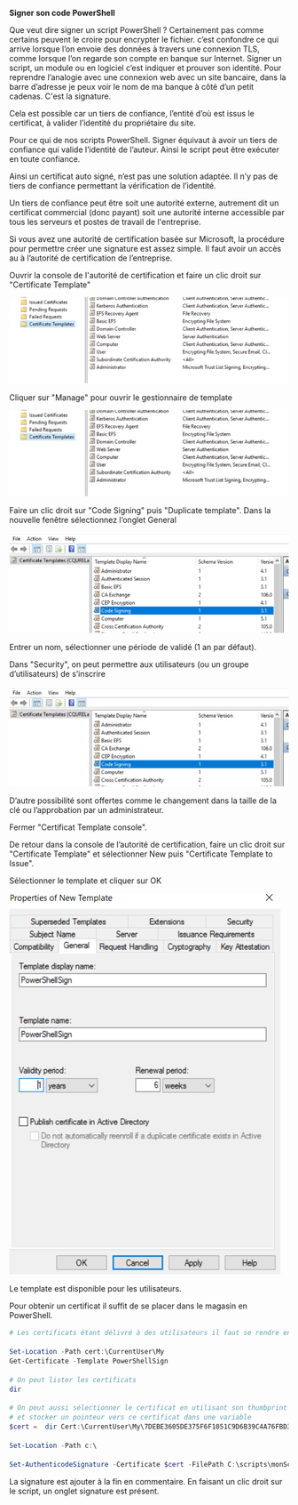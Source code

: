**Signer son code PowerShell**

Que veut dire signer un script PowerShell ?  Certainement pas comme certains peuvent le croire pour encrypter le fichier. c’est confondre ce qui arrive lorsque l’on envoie des données à travers une connexion TLS, comme lorsque l’on regarde son compte en banque sur Internet. Signer un script, un module ou en logiciel c’est indiquer et prouver son identité. Pour reprendre l’analogie avec une connexion web avec un site bancaire, dans la barre d’adresse je peux voir le nom de ma banque à côté d’un petit cadenas. C'est la signature.

Cela est possible car un tiers de confiance, l’entité d’où est issus le certificat, à valider l’identité du propriétaire du site. 

Pour ce qui de nos scripts PowerShell. Signer équivaut à avoir un tiers de confiance qui valide l’identité de l’auteur. Ainsi le script peut être exécuter en toute confiance. 

Ainsi un certificat auto signé, n’est pas une solution adaptée. Il n’y pas de tiers de confiance permettant la vérification de l’identité. 

Un tiers de confiance peut être soit une autorité externe, autrement dit un certificat commercial (donc payant) soit une autorité interne accessible par tous les serveurs et postes de travail de l'entreprise. 

Si vous avez une autorité de certification basée sur Microsoft, la procédure pour permettre créer une signature est assez simple. Il faut avoir un accès au à l’autorité de certification de l’entreprise. 

Ouvrir la console de l'autorité de certification et faire un clic droit sur "Certificate Template"

![Console de l'autorité de certification](https://raw.githubusercontent.com/omiossec/powershell-french/master/powershellCodeSigning/img/image001.png)

Cliquer sur "Manage" pour ouvrir le gestionnaire de template


![gestionnaire de template](https://raw.githubusercontent.com/omiossec/powershell-french/master/powershellCodeSigning/img/image002.jpg)

Faire un clic droit sur "Code Signing" puis "Duplicate template".
Dans la nouvelle fenêtre sélectionnez l’onglet General 

![Onglet Général](https://raw.githubusercontent.com/omiossec/powershell-french/master/powershellCodeSigning/img/image003.png)

Entrer un nom, sélectionner une période de validé (1 an par défaut).

Dans "Security", on peut permettre aux utilisateurs (ou un groupe d’utilisateurs) de s’inscrire

![Onglet sécurité](https://raw.githubusercontent.com/omiossec/powershell-french/master/powershellCodeSigning/img/image004.jpg)

D’autre possibilité sont offertes comme le changement dans la taille de la clé ou l’approbation par un administrateur. 


Fermer "Certificat Template console". 

De retour dans la console de l’autorité de certification, faire un clic droit sur "Certificate Template" et sélectionner New puis "Certificate Template to Issue".

Sélectionner le template et cliquer sur OK 

![Enable Certificate Template](https://raw.githubusercontent.com/omiossec/powershell-french/master/powershellCodeSigning/img/image005.png)

Le template est disponible pour les utilisateurs. 

Pour obtenir un certificat il suffit de se placer dans le magasin en PowerShell. 

```powershell
# Les certificats étant délivré à des utilisateurs il faut se rendre en PS dans la pseudi dire cert:\currentuser\my

Set-Location -Path cert:\CurrentUser\My
Get-Certificate -Template PowerShellSign

# On peut lister les certificats 
dir

# On peut aussi sélectionner le certificat en utilisant son thumbprint 
# et stocker un pointeur vers ce certificat dans une variable
$cert =  dir Cert:\CurrentUser\My\7DEBE3605DE375F6F1051C9D6B39C4A76FBD349D

Set-Location -Path c:\

Set-AuthenticodeSignature -Certificate $cert -FilePath C:\scripts\monScript.ps1
```

La signature est ajouter à la fin en commentaire. En faisant un clic droit sur le script, un onglet signature est présent. 





```